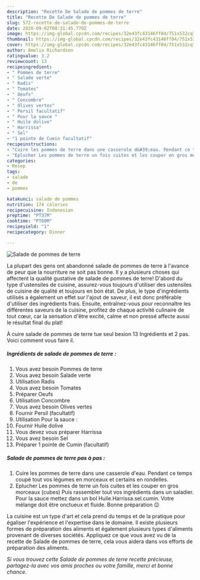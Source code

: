 ```yaml
---
description: "Recette De Salade de pommes de terre"
title: "Recette De Salade de pommes de terre"
slug: 572-recette-de-salade-de-pommes-de-terre
date: 2020-09-02T08:31:45.770Z
image: https://img-global.cpcdn.com/recipes/32e43fc43146ff04/751x532cq70/salade-de-pommes-de-terre-photo-principale-de-la-recette.jpg
thumbnail: https://img-global.cpcdn.com/recipes/32e43fc43146ff04/751x532cq70/salade-de-pommes-de-terre-photo-principale-de-la-recette.jpg
cover: https://img-global.cpcdn.com/recipes/32e43fc43146ff04/751x532cq70/salade-de-pommes-de-terre-photo-principale-de-la-recette.jpg
author: Amelia Richardson
ratingvalue: 3.2
reviewcount: 13
recipeingredient:
- " Pommes de terre"
- " Salade verte"
- " Radis"
- " Tomates"
- " Oeufs"
- " Concombre"
- " Olives vertes"
- " Persil facultatif"
- " Pour la sauce "
- " Huile dolive"
- " Harrissa"
- " Sel"
- "1 pointe de Cumin facultatif"
recipeinstructions:
- "Cuire les pommes de terre dans une casserole d&#39;eau. Pendant ce temps coupé tout vos légumes en morceaux et certains en rondelles."
- "Eplucher Les pommes de terre un fois cuites et les couper en gros morceaux (cubes) Puis rassembler tout vos ingrédients dans un saladier. Pour la sauce mettez dans un bol Huile.Harrissa.sel.cumin. Votre mélange doit être onctueux et fluide. Bonne préparation 😉"
categories:
- Resep
tags:
- salade
- de
- pommes

katakunci: salade de pommes 
nutrition: 174 calories
recipecuisine: Indonesian
preptime: "PT37M"
cooktime: "PT60M"
recipeyield: "1"
recipecategory: Dinner

---
```



![Salade de pommes de terre](https://img-global.cpcdn.com/recipes/32e43fc43146ff04/751x532cq70/salade-de-pommes-de-terre-photo-principale-de-la-recette.jpg)

La plupart des gens ont abandonné salade de pommes de terre à l'avance de peur que la nourriture ne soit pas bonne. Il y a plusieurs choses qui affectent la qualité gustative de salade de pommes de terre! D'abord du type d'ustensiles de cuisine, assurez-vous toujours d'utiliser des ustensiles de cuisine de qualité et toujours en bon état. De plus, le type d'ingrédients utilisés a également un effet sur l'ajout de saveur, il est donc préférable d'utiliser des ingrédients frais. Ensuite, entraînez-vous pour reconnaître les différentes saveurs de la cuisine, profitez de chaque activité culinaire de tout cœur, car la sensation d'être excité, calme et non pressé affecte aussi le résultat final du plat!

<!--inarticleads1-->

À cuire salade de pommes de terre tue seul besion 13 Ingrédients et 2 pas. Voici comment vous faire il.

##### Ingrédients de salade de pommes de terre :

1. Vous avez besoin  Pommes de terre
1. Vous avez besoin  Salade verte
1. Utilisation  Radis
1. Vous avez besoin  Tomates
1. Préparer  Oeufs
1. Utilisation  Concombre
1. Vous avez besoin  Olives vertes
1. Fournir  Persil (facultatif)
1. Utilisation  Pour la sauce :
1. Fournir  Huile dolive
1. Vous devez vous préparer  Harrissa
1. Vous avez besoin  Sel
1. Préparer 1 pointe de Cumin (facultatif)




<!--inarticleads2-->

##### Salade de pommes de terre pas à pas :

1. Cuire les pommes de terre dans une casserole d&#39;eau. Pendant ce temps coupé tout vos légumes en morceaux et certains en rondelles.
1. Eplucher Les pommes de terre un fois cuites et les couper en gros morceaux (cubes) Puis rassembler tout vos ingrédients dans un saladier. Pour la sauce mettez dans un bol Huile.Harrissa.sel.cumin. Votre mélange doit être onctueux et fluide. Bonne préparation 😉




<!--inarticleads1-->

<p>
La cuisine est un type d'art et cela prend du temps et de la pratique pour égaliser l'expérience et l'expertise dans le domaine. Il existe plusieurs formes de préparation des aliments et également plusieurs types d'aliments provenant de diverses sociétés. Appliquez ce que vous avez vu de la recette de Salade de pommes de terre, cela vous aidera dans vos efforts de préparation des aliments.
</p>

<p>
<i>Si vous trouvez cette Salade de pommes de terre recette précieuse, partagez-la avec vos amis proches ou votre famille, merci et bonne chance.</i>
</p>
